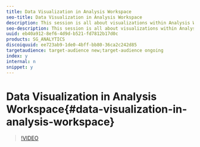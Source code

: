```yaml
---
title: Data Visualization in Analysis Workspace
seo-title: Data Visualization in Analysis Workspace
description: This session is all about visualizations within Analysis Workspace. You will learn skills and actions that will help you provide powerful insights to your organization in the most consumable format.
seo-description: This session is all about visualizations within Analysis Workspace. You will learn skills and actions that will help you provide powerful insights to your organization in the most consumable format.
uuid: eb40a912-8ef6-4d9d-b521-fd7812b17d0c
products: SG_ANALYTICS
discoiquuid: ee723ab9-1de0-4bff-bb80-36ca2c242d85
targetaudience: target-audience new;target-audience ongoing
index: y
internal: n
snippet: y
---
```


# Data Visualization in Analysis Workspace{#data-visualization-in-analysis-workspace}

>[!VIDEO](https://video.tv.adobe.com/v/25036/?quality=12)


